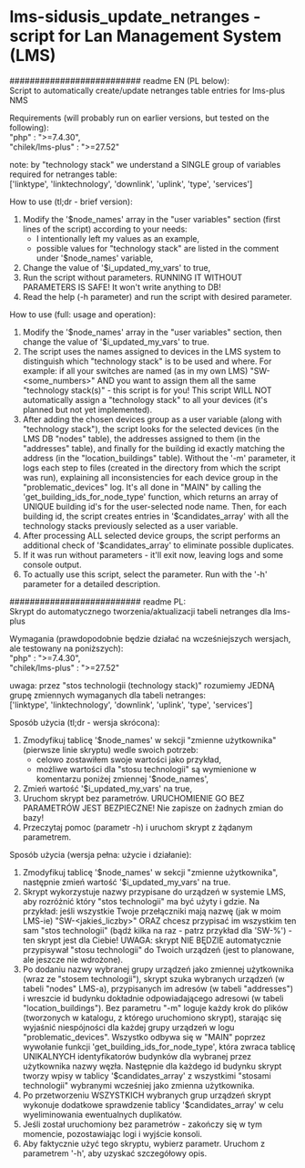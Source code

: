 # lms-sidusis_update_netranges - script for Lan Management System (LMS) 
########################## readme EN (PL below):  
Script to automatically create/update netranges table entries for lms-plus NMS

Requirements (will probably run on earlier versions, but tested on the following):  
"php" : ">=7.4.30",  
"chilek/lms-plus" : ">=27.52"

note: by "technology stack" we understand a SINGLE group of variables required for netranges table:  
['linktype', 'linktechnology', 'downlink', 'uplink', 'type', 'services']

How to use (tl;dr - brief version):
1. Modify the '$node_names' array in the "user variables" section (first lines of the script) according to your needs:
   - I intentionally left my values as an example,
   - possible values for "technology stack" are listed in the comment under '$node_names' variable,
2. Change the value of '$i_updated_my_vars' to true,
3. Run the script without parameters. RUNNING IT WITHOUT PARAMETERS IS SAFE! It won't write anything to DB!
4. Read the help (-h parameter) and run the script with desired parameter.

How to use (full: usage and operation):
1. Modify the '$node_names' array in the "user variables" section, then change the value of '$i_updated_my_vars' to true.
2. The script uses the names assigned to devices in the LMS system to distinguish which "technology stack" is to be used 
    and where. For example: if all your switches are named (as in my own LMS) "SW-<some_numbers>" AND you want to assign 
    them all the same "technology stack(s)" - this script is for you! 
    This script WILL NOT automatically assign a "technology stack" to all your devices (it's planned but not yet implemented). 
3. After adding the chosen devices group as a user variable (along with "technology stack"), the script looks for 
    the selected devices (in the LMS DB "nodes" table), the addresses assigned to them (in the "addresses" table), 
    and finally for the building id exactly matching the address (in the "location_buildings" table). Without the '-m' 
    parameter, it logs each step to files (created in the directory from which the script was run), explaining all 
    inconsistencies for each device group in the "problematic_devices" log. It's all done in "MAIN" by calling 
    the 'get_building_ids_for_node_type' function, which returns an array of UNIQUE building id's for the user-selected 
    node name. Then, for each building id, the script creates entries in '$candidates_array' with all the technology 
    stacks previously selected as a user variable. 
4. After processing ALL selected device groups, the script performs an additional check of '$candidates_array' 
    to eliminate possible duplicates. 
5. If it was run without parameters - it'll exit now, leaving logs and some console output.
6. To actually use this script, select the parameter. Run with the '-h' parameter for a detailed description.


########################## readme PL:  
Skrypt do automatycznego tworzenia/aktualizacji tabeli netranges dla lms-plus

Wymagania (prawdopodobnie będzie działać na wcześniejszych wersjach, ale testowany na poniższych):  
"php" : ">=7.4.30",  
"chilek/lms-plus" : ">=27.52"

uwaga: przez "stos technologii (technology stack)" rozumiemy JEDNĄ grupę zmiennych wymaganych dla tabeli netranges:  
['linktype', 'linktechnology', 'downlink', 'uplink', 'type', 'services']

Sposób użycia (tl;dr - wersja skrócona):
1. Zmodyfikuj tablicę '$node_names' w sekcji "zmienne użytkownika" (pierwsze linie skryptu) wedle swoich potrzeb:
    - celowo zostawiłem swoje wartości jako przykład,
    - możliwe wartości dla "stosu technologii" są wymienione w komentarzu poniżej zmiennej '$node_names',
2. Zmień wartość '$i_updated_my_vars' na true,
3. Uruchom skrypt bez parametrów. URUCHOMIENIE GO BEZ PARAMETRÓW JEST BEZPIECZNE! Nie zapisze on żadnych zmian do bazy!
4. Przeczytaj pomoc (parametr -h) i uruchom skrypt z żądanym parametrem.

Sposób użycia (wersja pełna: użycie i działanie):
1. Zmodyfikuj tablicę '$node_names' w sekcji "zmienne użytkownika", następnie zmień wartość '$i_updated_my_vars' na true.
2. Skrypt wykorzystuje nazwy przypisane do urządzeń w systemie LMS, aby rozróżnić który "stos technologii" ma być użyty 
    i gdzie. Na przykład: jeśli wszystkie Twoje przełączniki mają nazwę (jak w moim LMS-ie) "SW-<jakieś_liczby>" ORAZ 
    chcesz przypisać im wszystkim ten sam "stos technologii" (bądź kilka na raz - patrz przykład dla 'SW-%') - ten 
    skrypt jest dla Ciebie!
    UWAGA: skrypt NIE BĘDZIE automatycznie przypisywał "stosu technologii" do Twoich urządzeń (jest to planowane, 
    ale jeszcze nie wdrożone). 
3. Po dodaniu nazwy wybranej grupy urządzeń jako zmiennej użytkownika (wraz ze "stosem technologii"), skrypt szuka 
    wybranych urządzeń (w tabeli "nodes" LMS-a), przypisanych im adresów (w tabeli "addresses") i wreszcie id budynku 
    dokładnie odpowiadającego adresowi (w tabeli "location_buildings"). Bez parametru "-m" loguje każdy krok do 
    plików (tworzonych w katalogu, z którego uruchomiono skrypt), starając się wyjaśnić niespójności dla każdej grupy 
    urządzeń w logu "problematic_devices". Wszystko odbywa się w "MAIN" poprzez wywołanie funkcji 'get_building_ids_for_node_type', 
    która zwraca tablicę UNIKALNYCH identyfikatorów budynków dla wybranej przez użytkownika nazwy węzła. Następnie dla 
    każdego id budynku skrypt tworzy wpisy w tablicy '$candidates_array' z wszystkimi "stosami technologii" wybranymi 
    wcześniej jako zmienna użytkownika. 
4. Po przetworzeniu WSZYSTKICH wybranych grup urządzeń skrypt wykonuje dodatkowe sprawdzenie tablicy '$candidates_array' 
    w celu wyeliminowania ewentualnych duplikatów. 
5. Jeśli został uruchomiony bez parametrów - zakończy się w tym momencie, pozostawiając logi i wyjście konsoli.
6. Aby faktycznie użyć tego skryptu, wybierz parametr. Uruchom z parametrem '-h', aby uzyskać szczegółowy opis.